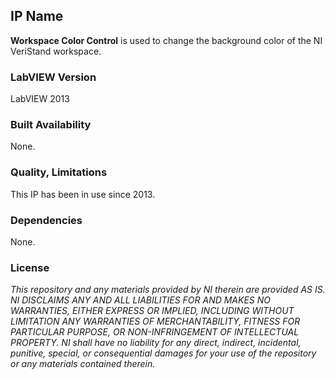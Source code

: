 ## IP Name ##

**Workspace Color Control** is used to change the background color of the NI VeriStand workspace.

### LabVIEW Version ###

LabVIEW 2013

### Built Availability ###

None.

### Quality, Limitations ###

This IP has been in use since 2013.

### Dependencies ###

None.

### License ###

*This repository and any materials provided by NI therein are provided AS IS. NI DISCLAIMS ANY AND ALL LIABILITIES FOR AND MAKES NO WARRANTIES, EITHER EXPRESS OR IMPLIED, INCLUDING WITHOUT LIMITATION ANY WARRANTIES OF MERCHANTABILITY, FITNESS FOR  PARTICULAR PURPOSE, OR NON-INFRINGEMENT OF INTELLECTUAL PROPERTY. NI shall have no liability for any direct, indirect, incidental, punitive, special, or consequential damages for your use of the repository or any materials contained therein.*